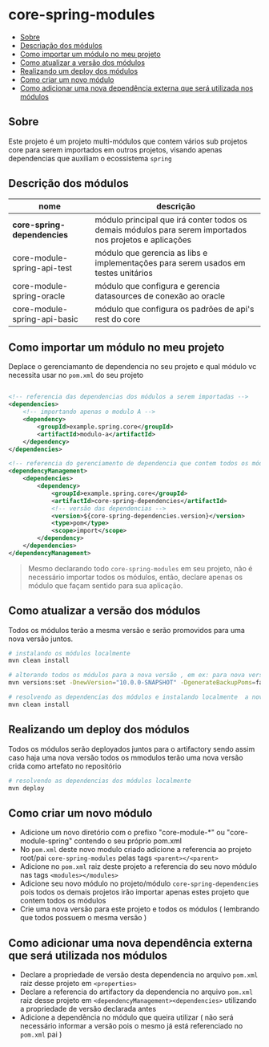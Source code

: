 
# core-spring-modules

  * [Sobre](#sobre)
  * [Descriação dos módulos](#descrição-dos-módulos)
  * [Como importar um módulo no meu projeto](#como-importar-um-módulo-no-meu-projeto)
  * [Como atualizar a versão dos módulos](#como-atualizar-a-versão-dos-módulos)
  * [Realizando um deploy dos módulos](#realizando-um-deploy-dos-módulos)
  * [Como criar um novo módulo](#como-criar-um-novo-módulo)
  * [Como adicionar uma nova dependência externa que será utilizada nos módulos](#como-adicionar-uma-nova-dependência-externa-que-será-utilizada-nos-módulos)


## Sobre

Este projeto é um projeto multi-módulos que contem vários sub projetos core para serem importados em outros projetos, visando apenas dependencias que auxiliam o ecossistema `spring`

## Descrição dos módulos

nome | descrição 
---  | --- 
**core-spring-dependencies** | módulo principal que irá conter todos os demais módulos para serem importados nos projetos e aplicações 
core-module-spring-api-test | módulo que gerencia as libs e implementações para serem usados em testes unitários
core-module-spring-oracle | módulo que configura e gerencia datasources de conexão ao oracle 
core-module-spring-api-basic | módulo que configura os padrões de api's rest do core


## Como importar um módulo no meu projeto

Deplace o gerenciamanto de dependencia no seu projeto e qual módulo vc necessita usar no `pom.xml` do seu projeto

```xml

<!-- referencia das dependencias dos módulos a serem importadas -->
<dependencies>
    <!-- importando apenas o modulo A -->
    <dependency>
        <groupId>example.spring.core</groupId>
        <artifactId>modulo-a</artifactId>
    </dependency>
</dependencies>

<!-- referencia do gerenciamento de dependencia que contem todos os módulos -->
<dependencyManagement>
    <dependencies>
        <dependency>
            <groupId>example.spring.core</groupId>
            <artifactId>core-spring-dependencies</artifactId>
            <!-- versão das dependencias -->
            <version>${core-spring-dependencies.version}</version>
            <type>pom</type>
            <scope>import</scope>
        </dependency>
    </dependencies>
</dependencyManagement>
```

> Mesmo declarando todo `core-spring-modules` em seu projeto, não é necessário importar todos os módulos, então, declare apenas os módulo que façam sentido para sua aplicação.

## Como atualizar a versão dos módulos

Todos os módulos terão a mesma versão e serão promovidos para uma nova versão juntos.

```bash
# instalando os módulos localmente
mvn clean install

# alterando todos os módulos para a nova versão , em ex: para nova versão 10.0.0-SNAPSHOT
mvn versions:set -DnewVersion="10.0.0-SNAPSHOT" -DgenerateBackupPoms=false

# resolvendo as dependencias dos módulos e instalando localmente  a nova versão alterada nos pom.xml de cara sub-projeto
mvn clean install
```

## Realizando um deploy dos módulos

Todos os módulos serão deployados juntos para o artifactory sendo assim caso haja uma nova versão todos os mmodulos terão uma nova versão crida como artefato no repositório

```bash
# resolvendo as dependencias dos módulos localmente
mvn deploy
```

## Como criar um novo módulo

 - Adicione um novo diretório com o prefixo "core-module-*" ou "core-module-spring" contendo o seu próprio pom.xml
 - No `pom.xml` deste novo modulo criado adicione a referencia ao projeto root/pai `core-spring-modules` pelas tags `<parent></<parent>`
 - Adicione no `pom.xml` raiz deste projeto a referencia do seu novo módulo nas tags `<modules></modules>`
 - Adicione seu novo módulo no projeto/módulo `core-spring-dependencies` pois todos os demais projetos irão importar apenas estes projeto que contem todos os módulos
 - Crie uma nova versão para este projeto e todos os módulos ( lembrando que todos possuem o mesma versão )

## Como adicionar uma nova dependência externa que será utilizada nos módulos

 - Declare a propriedade de versão desta dependencia no arquivo `pom.xml` raiz desse projeto em `<properties>`
 - Declare a referencia do artifactory da dependencia no arquivo `pom.xml` raiz desse projeto em `<dependencyManagement><dependencies>` utilizando a propriedade de versão declarada antes
 - Adicione a dependência no módulo que queira utilizar ( não será necessário informar a versão pois o mesmo já está referenciado no `pom.xml` pai )
 
 
